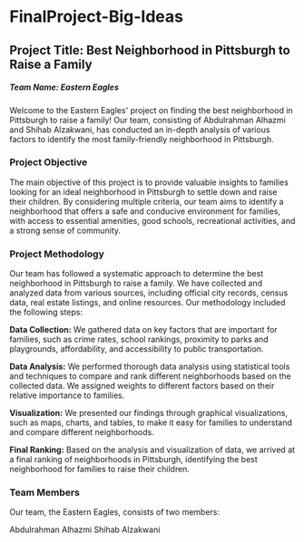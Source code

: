 # FinalProject-Big-Ideas
## Project Title: Best Neighborhood in Pittsburgh to Raise a Family
##### Team Name: Eastern Eagles

Welcome to the Eastern Eagles' project on finding the best neighborhood in Pittsburgh to raise a family! Our team, consisting of Abdulrahman Alhazmi and Shihab Alzakwani, has conducted an in-depth analysis of various factors to identify the most family-friendly neighborhood in Pittsburgh.

### Project Objective
The main objective of this project is to provide valuable insights to families looking for an ideal neighborhood in Pittsburgh to settle down and raise their children. By considering multiple criteria, our team aims to identify a neighborhood that offers a safe and conducive environment for families, with access to essential amenities, good schools, recreational activities, and a strong sense of community.

### Project Methodology
Our team has followed a systematic approach to determine the best neighborhood in Pittsburgh to raise a family. We have collected and analyzed data from various sources, including official city records, census data, real estate listings, and online resources. Our methodology included the following steps:

**Data Collection:** We gathered data on key factors that are important for families, such as crime rates, school rankings, proximity to parks and playgrounds, affordability, and accessibility to public transportation.

**Data Analysis:** We performed thorough data analysis using statistical tools and techniques to compare and rank different neighborhoods based on the collected data. We assigned weights to different factors based on their relative importance to families.

**Visualization:** We presented our findings through graphical visualizations, such as maps, charts, and tables, to make it easy for families to understand and compare different neighborhoods.

**Final Ranking:** Based on the analysis and visualization of data, we arrived at a final ranking of neighborhoods in Pittsburgh, identifying the best neighborhood for families to raise their children.

### Team Members
Our team, the Eastern Eagles, consists of two members:

Abdulrahman Alhazmi
Shihab Alzakwani
